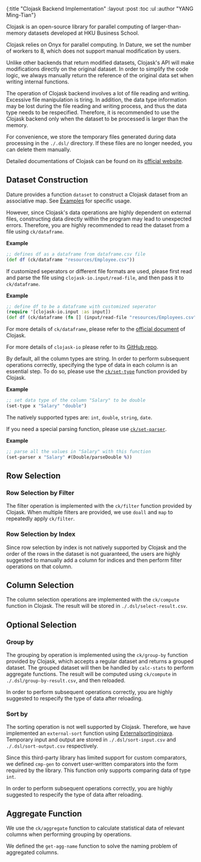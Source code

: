 {:title  "Clojask Backend Implementation"
 :layout :post
 :toc :ul
 :author "YANG Ming-Tian"}

Clojask is an open-source library for parallel computing of larger-than-memory datasets developed at HKU Business School.

Clojask relies on Onyx for parallel computing. In Dature, we set the number of workers to 8, which does not support manual modification by users.

Unlike other backends that return modified datasets, Clojask's API will make modifications directly on the original dataset. In order to simplify the code logic, we always manually return the reference of the original data set when writing internal functions.

The operation of Clojask backend involves a lot of file reading and writing. Excessive file manipulation is tiring. In addition, the data type information may be lost during the file reading and writing process, and thus the data type needs to be respecified. Therefore, it is recommended to use the Clojask backend only when the dataset to be processed is larger than the memory.

For convenience, we store the temporary files generated during data processing in the `./.dsl/` directory. If these files are no longer needed, you can delete them manually.

Detailed documentations of Clojask can be found on its [official website](https://clojure-finance.github.io/clojask-website/).

## Dataset Construction

Dature provides a function `dataset` to construct a Clojask dataset from an associative map. See [Examples](http://localhost:3000/dature-website/pages-output/examples/) for specific usage.

However, since Clojask's data operations are highly dependent on external files, constructing data directly within the program may lead to unexpected errors. Therefore, you are highly recommended to read the dataset from a file using `ck/dataframe`.

**Example**

```clojure
;; defines df as a dataframe from dataframe.csv file
(def df (ck/dataframe "resources/Employee.csv"))
```

If customized seperators or different file formats are used, please first read and parse the file using `clojask-io.input/read-file`, and then pass it to `ck/dataframe`.

**Example**

```clojure
;; define df to be a dataframe with customized seperator
(require '[clojask-io.input :as input])
(def df (ck/dataframe (fn [] (input/read-file "resources/Employees.csv" :sep "," :output true :stat true))))
```

For more details of `ck/dataframe`, please refer to the [official document](https://clojure-finance.github.io/clojask-website/posts-output/API/#dataframe) of Clojask.

For more details of `clojask-io` please refer to its [GitHub repo](https://github.com/clojure-finance/clojask-io).

By default, all the column types are string. In order to perform subsequent operations correctly, specifying the type of data in each column is an essential step. To do so, please use the [`ck/set-type`](https://clojure-finance.github.io/clojask-website/posts-output/API/#set-type) function provided by Clojask.

**Example**

```clojure
;; set data type of the column "Salary" to be double 
(set-type x "Salary" "double")
```

The natively supported types are: `int`, `double`, `string`, `date`.

If you need a special parsing function, please use [`ck/set-parser`](https://clojure-finance.github.io/clojask-website/posts-output/API/#set-parser).

**Example**

```clojure
;; parse all the values in "Salary" with this function
(set-parser x "Salary" #(Double/parseDouble %))
```

## Row Selection

### Row Selection by Filter

The filter operation is implemented with the `ck/filter` function provided by Clojask. When multiple filters are provided, we use `doall` and `map` to repeatedly apply `ck/filter`.

### Row Selection by Index

Since row selection by index is not natively supported by Clojask and the order of the rows in the dataset is not guaranteed, the users are highly suggested to manually add a column for indices and then perform filter operations on that column.

## Column Selection

The column selection operations are implemented with the `ck/compute` function in Clojask. The result will be stored in `./.dsl/select-result.csv`.

## Optional Selection

### Group by

The grouping by operation is implemented using the `ck/group-by` function provided by Clojask, which accepts a regular dataset and returns a grouped dataset. The grouped dataset will then be handled by `calc-stats` to perform aggregate functions. The result will be computed using `ck/compute` in `./.dsl/group-by-result.csv`, and then reloaded.

In order to perform subsequent operations correctly, you are highly suggested to respecify the type of data after reloading.

### Sort by

The sorting operation is not well supported by Clojask. Therefore, we have implemented an `external-sort` function using [Externalsortinginjava](https://github.com/lemire/externalsortinginjava). Temporary input and output are stored in `./.dsl/sort-input.csv` and `./.dsl/sort-output.csv` respectively.

Since this third-party library has limited support for custom comparators, we defined `cmp-gen` to convert user-written comparators into the form required by the library. This function only supports comparing data of type `int`.

In order to perform subsequent operations correctly, you are highly suggested to respecify the type of data after reloading.

## Aggregate Function

We use the `ck/aggregate` function to calculate statistical data of relevant columns when performing grouping by operations.

We defined the `get-agg-name` function to solve the naming problem of aggregated columns.